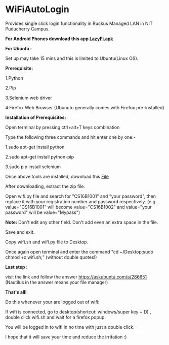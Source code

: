 # WiFiAutoLogin
Provides single click login functionality in Ruckus Managed LAN in NIT Puducherry Campus.

<b>For Android Phones download this app <a href="https://github.com/abhimanyuZ/WiFiAutoLogin/blob/master/LazyFi.apk?raw=true">LazyFi.apk</a></b>
  

<b>For Ubuntu :</b>

Set up may take 15 mins and this is limited to Ubuntu(Linux OS).

<b>Prerequisite:</b>

1.Python

2.Pip

3.Selenium web driver

4.Firefox Web Browser (Ubunutu generally comes with Firefox pre-installed)  

<b>Installation of Prerequisites:</b>

Open terminal by pressing ctrl+alt+T keys combination

Type the following three commands and hit enter one by one:-

1.sudo apt-get install python

2.sudo apt-get install python-pip

3.sudo pip install selenium

Once above tools are installed, download this <a href="https://github.com/abhimanyuZ/WiFiAutoLogin/raw/master/WiFi.zip">File</a>

After downloading, extract the zip file.

Open wifi.py file and search for "CS16B1001" and "your password", then replace it with your registration number and password respectively. (e.g value="CS16B1001" will become value="CS16B1002" and value="your password" will be value="Mypass")

<b>Note:</b> Don't edit any other field. Don't add even an extra space in the file.

Save and exit.

Copy wifi.sh and wifi.py file to Desktop.

Once again open terminal and enter the command "cd ~/Desktop;sudo chmod +x wifi.sh;"    (without double quotes!)

<b>Last step :</b>

visit the link and follow the answer https://askubuntu.com/a/286651   (Nautilus in the answer means your file manager)

<b>That's all!</b>

Do this whenever your are logged out of wifi:

If wifi is connected, go to desktop(shortcut: windows/super key + D) , double click wifi.sh and wait for a firefox popup.

You will be logged in to wifi in no time with just a double click.


I hope that it will save your time and reduce the irritation :)


